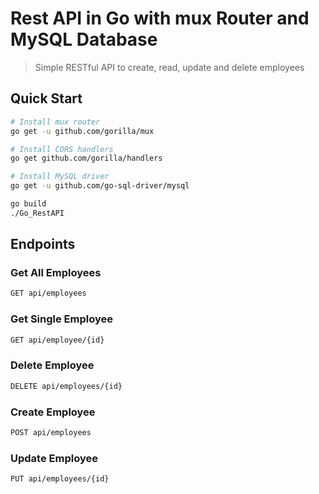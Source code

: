 # Rest API in Go with mux Router and MySQL Database

> Simple RESTful API to create, read, update and delete employees

## Quick Start


``` bash
# Install mux router
go get -u github.com/gorilla/mux

# Install CORS handlers
go get github.com/gorilla/handlers

# Install MySQL driver
go get -u github.com/go-sql-driver/mysql
```

``` bash
go build
./Go_RestAPI
```

## Endpoints

### Get All Employees
``` bash
GET api/employees
```
### Get Single Employee
``` bash
GET api/employee/{id}
```

### Delete Employee
``` bash
DELETE api/employees/{id}
```

### Create Employee
``` bash
POST api/employees
```

### Update Employee
``` bash
PUT api/employees/{id}
